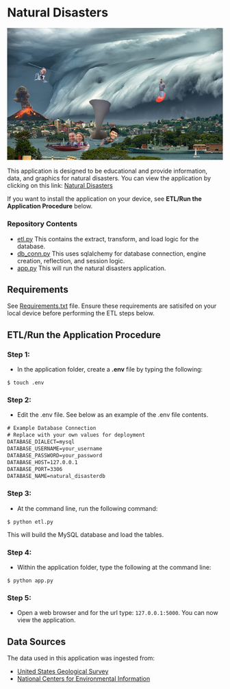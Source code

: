 # Natural Disasters
![Earth Hackers!](resources/disaster_collage_funny.jpg "Earth Hackers!")

This application is designed to be educational and provide information, data, and graphics for natural disasters.  You can view the application by clicking on this link: <a href="https://natural-disaster-app.herokuapp.com/" target="_blank">Natural Disasters</a>

If you want to install the application on your device, see **ETL/Run the Application Procedure** below.

### Repository Contents

- [etl.py](etl.py)  This contains the extract, transform, and load logic for the database.
- [db_conn.py](db_conn.py)  This uses sqlalchemy for database connection, engine creation, reflection, and session logic.
- [app.py](app.py)  This will run the natural disasters application.

## Requirements 

See [Requirements.txt](Requirements.txt) file.  Ensure these requirements are satisifed on your local device before performing the ETL steps below.


## ETL/Run the Application Procedure

### Step 1:

- In the application folder, create a **.env** file by typing the following:
 
```
$ touch .env
```

### Step 2:

- Edit the .env file.  See below as an example of the .env file contents.

```
# Example Database Connection
# Replace with your own values for deployment
DATABASE_DIALECT=mysql
DATABASE_USERNAME=your_username
DATABASE_PASSWORD=your_password
DATABASE_HOST=127.0.0.1
DATABASE_PORT=3306
DATABASE_NAME=natural_disasterdb
``` 

### Step 3:

- At the command line, run the following command:
``` 
$ python etl.py 
```

This will build the MySQL database and load the tables. 

### Step 4:
- Within the application folder, type the following at the command line:

```
$ python app.py
```

### Step 5:
- Open a web browser and for the url type: ``127.0.0.1:5000``.  You can now view the application.

## Data Sources

The data used in this application was ingested from:
- [United States Geological Survey](https://earthquake.usgs.gov/earthquakes/feed/)
- [National Centers for Environmental Information](https://www.ngdc.noaa.gov/ngdcinfo/onlineaccess.html)
